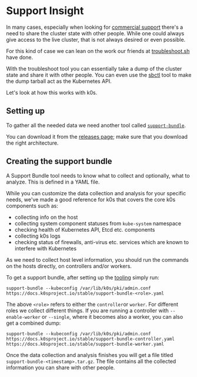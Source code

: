 # Support Insight

In many cases, especially when looking for [commercial support](commercial-support.md) there's a need to share the cluster state with other people.
While one could always give access to the live cluster, that is not always desired or even possible.

For this kind of case we can lean on the work our friends at [troubleshoot.sh](https://troubleshoot.sh) have done.

With the troubleshoot tool you can essentially take a dump of the cluster state and share it with other people. You can even use the [sbctl](https://github.com/replicatedhq/sbctl) tool to make the dump tarball act as the Kubernetes API.

Let's look at how this works with k0s.

## Setting up

To gather all the needed data we need another tool called [`support-bundle`](https://troubleshoot.sh/docs/support-bundle/introduction/).

You can download it from the [releases page](https://github.com/replicatedhq/troubleshoot/releases); make sure that you download the right architecture.

## Creating the support bundle

A Support Bundle tool needs to know what to collect and optionally, what to analyze. This is defined in a YAML file.

While you can customize the data collection and analysis for your specific needs, we've made a good reference for k0s that covers the core k0s components such as:

- collecting info on the host
- collecting system component statuses from `kube-system` namespace
- checking health of Kubernetes API, Etcd etc. components
- collecting k0s logs
- checking status of firewalls, anti-virus etc. services which are known to interfere with Kubernetes

As we need to collect host level information, you should run the commands on the hosts directly, on controllers and/or workers.

To get a support bundle, after setting up the [tooling](#setting-up) simply run:

```shell
support-bundle --kubeconfig /var/lib/k0s/pki/admin.conf https://docs.k0sproject.io/stable/support-bundle-<role>.yaml
```

The above `<role>` refers to either the `controller`or `worker`. For different roles we collect different things. If you are running a controller with `--enable-worker` or `--single`, where it becomes also a worker, you can also get a combined dump:

```shell
support-bundle --kubeconfig /var/lib/k0s/pki/admin.conf https://docs.k0sproject.io/stable/support-bundle-controller.yaml https://docs.k0sproject.io/stable/support-bundle-worker.yaml
```

Once the data collection and analysis finishes you will get a file titled `support-bundle-<timestamp>.tar.gz`. The file contains all the collected information you can share with other people.
